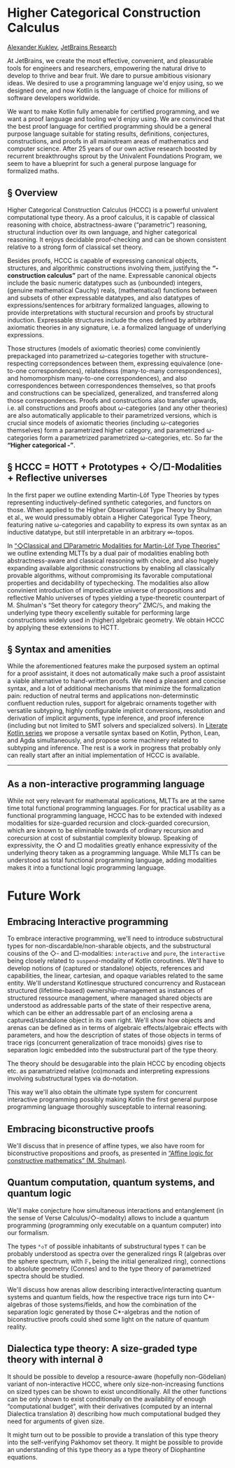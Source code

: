 Higher Categorical Construction Calculus
========================================

[author]: mailto:a@kuklev.com "Alexander Kuklev, JetBrains Research"
[Alexander Kuklev](mailto:a@kuklev.com), [JetBrains Research](https://research.jetbrains.org/researchers/alexander.kuklev/)

At JetBrains, we create the most effective, convenient, and pleasurable tools for engineers and researchers, empowering the natural drive to develop to thrive and bear fruit. We dare to pursue ambitious visionary ideas. We desired to use a programming language we'd enjoy using, so we designed one, and now Kotlin is the language of choice for millions of software developers worldwide.

We want to make Kotlin fully amenable for certified programming, and we want a proof language and tooling we'd enjoy using. We are convinced that the best proof language for certified programming should be a general purpose language suitable for stating results, definitions, conjectures, constructions, and proofs in all mainstream areas of mathematics and computer science. After 25 years of our own active research boosted by recurrent breakthroughs sprout by the Univalent Foundations Program, we seem to have a blueprint for such a general purpose language for formalized maths.

§ Overview
----------

Higher Categorical Construction Calculus (HCCC) is a powerful univalent computational type theory. As a proof calculus, it is capable of classical reasoning with choice, abstractness-aware (“parametric”) reasoning, structural induction over its own language, and higher categorical reasoning. It enjoys decidable proof-checking and can be shown consistent relative to a strong form of classical set theory.

Besides proofs, HCCC is capable of expressing canonical objects, structures, and algorithmic constructions involving them, justifying the **“- construction calculus”** part of the name. Expressable canonical objects include the basic numeric datatypes such as (unbounded) integers, (genuine mathematical Cauchy) reals, (mathematical) functions between and subsets of other expressable datatypes, and also datatypes of expressions/sentences for arbitrary formalized languages, allowing to provide interpretations with stuctural recursion and proofs by structural induction. Expressable structures include the ones defined by arbitrary axiomatic theories in any signature, i.e. a formalized language of underlying expressions. 

Those structures (models of axiomatic theories) come conviniently prepackaged into parametrized ω-categories together with structure-respecting correpsondences between them, expressing equivalence (one-to-one correspondences), relatedness (many-to-many correspondences), and homomorphism  many-to-one correspondences), and also correspondences between correspondences themselves, so that proofs and constructions can be specialized, generalized, and transferred along those correspondences. Proofs and constructions also transfer upwards, i.e. all constructions and proofs about ω-categories (and any other theories) are also automatically applicable to their parametrized versions, which is crucial since models of axiomatic theories (including ω-categories themselves) form a parametrized higher category, and parametrized ω-categories form a parametrized parametrized ω-categories, etc. So far the **“Higher categorical -”**.

§ HCCC = HOTT + Prototypes + ◇/□-Modalities + Reflective universes
------------------------------------------------------------------

In the first paper we outline extending Martin-Löf Type Theories by types representing 
inductively-defined synthetic categories, and functors on those. When applied to the Higher
Observational Type Theory by Shulman et al., we would pressumably obtain a Higher Categorical
Type Theory, featuring native ω-categories and capability to express its own syntax as an
inductive datatype, but still interpretable in an arbitrary ∞-topos.

In [“◇Classical and □Parametric Modalities for Martin-Löf Type Theories”](modalities.md) we
outline extending MLTTs by a dual pair of modalities enabling both abstractness-aware and
classical reasoning with choice, and also hugely expanding available algorithmic constructions
by enabling all classically provable algorithms, without compromising its favorable computational 
properties and decidability of typechecking. The modalities also allow convinient introduction
of impredicative universe of propositions and reflective Mahlo universes of types yielding a
type-theoretic counterpart of M. Shulman's “Set theory for category theory” ZMC/𝕊, and making the
underlying type theory excellently suitable for performing large constructions widely used in
(higher) algebraic geometry. We obtain HCCC by applying these extensions to HCTT.

§ Syntax and amenities
----------------------

While the aforementioned features make the purposed system an optimal for a proof assistaint,
it does not automatically make such a proof assistaint a viable alternative to hand-written proofs.
We need a pleasent and concise syntax, and a lot of additional mechanisms that minimize the formalization
pain: reduction of neutral terms and applications non-determinstic confluent reduction rules, support for
algebraic ornaments together with versatile subtyping, highly configurable implicit conversions, resolution
and derivation of implicit arguments, type inference, and proof inference (including but not limited to SMT
solvers and specialized solvers). In [Literate Kotlin series](litkot.md) we propose a versatile syntax based
on Kotlin, Python, Lean, and Agda simultaneously, and propose some machinery related to subtyping
and inference. The rest is a work in progress that probably only can really start after an initial
implementation of HCCC is available.

* * *

## As a non-interactive programming language

While not very relevant for mathematal applications, MLTTs are at the same time total functional
programming languages. For for practical usability as a functional programming language, HCCC has
to be extended with indexed modalities for size-guarded recursion and clock-guarded corecursion,
which are known to be eliminable towards of ordinary recursion and corecursion at cost of substantial
complexity blowup. Speaking of expressivity, the ◇ and □ modalities greatly enhance expressivity of
the underlying theory taken as a programming language. While MLTTs can be understood as total functional
programming language, adding modalities makes it into a functional logic programming language.

# Future Work

## Embracing Interactive programming

To embrace interactive programming, we'll need to introduce substructural types for
non-discardable/non-sharable objects, and the substructural cousins of the ◇- and □-modalities:
`interactive` and `pure`, the `interactive` being closely related to `suspend`-modality of Kotlin
coroutines. We'll have to develop notions of (captured or standalone) objects, references and capabilities,
the linear, cartesian, and opaque variables related to the same entity. We'll understand Kotlinesque
structured concurrency and Rustacean structured (lifetime-based) ownership-management as instances
of structured ressource management, where managed shared objects are understood as addressable parts
of the state of their respective arena, which can be either an addressable part of an enclosing arena
a captured/standalone object in its own right. We'll show how objects and arenas can be defined as
in terms of algebraic effects/algebraic effects with parameters, and how the description of states of
those objects in terms of trace rigs (concurrent generalization of trace monoids) gives rise to separation
logic embedded into the substructural part of the type theory.

The theory should be desugarable into the plain HCCC by encoding objects etc. as paramatrized relative
(co)monads and interpreting expressions involving substructural types via do-notation.

This way we'll also obtain the ultimate type system for concurrent interactive programming possibly
making Kotlin the first general purpose programming language thoroughly susceptable to internal reasoning.

## Embracing biconstructive proofs
We'll discuss that in presence of affine types, we also have room for biconstructive propositions and proofs,
as presented in [“Affine logic for constructive mathematics” (M. Shulman)](https://arxiv.org/abs/1805.07518).

## Quantum computation, quantum systems, and quantum logic
We'll make conjecture how simultaneous interactions and entanglement (in the sense of Verse Calculus/◇-modality)
allows to include a quantum programming (programming only executable on a quantum computer) into our formalism.

The types `ᴿ◇T` of possible inhabitants of substructural types `T` can be probably understood as spectra over the
generalized rings R (algebras over the sphere spectrum, with 𝔽₁ being the initial generalized ring), connections
to absolute geometry (Connes) and to the type theory of parametrized spectra should be studied.

We'll discuss how arenas allow describing interactive/interacting quantum systems and quantum fields, how the
respective trace rigs turn into C*-algebras of those systems/fields, and how the combination of the separation
logic generated by those C*-algebras and the notion of biconstructive proofs could shed some light on the
nature of quantum reality.

## Dialectica type theory: A size-graded type theory with internal ∂

It should be possible to develop a resource-aware (hopefully non-Gödelian) variant of non-interactive HCCC,
where only size-non-increasing functions on sized types can be shown to exist unconditionally. All the other
functions can be only shown to exist conditionally on the availability of enough “computational budget”, with
their derivatives (computed by an internal Dialectica translation ∂) describing how much computational budged they
need for arguments of given size.

It might turn out to be possible to provide a translation of this type theory into the self-verifying
Pakhomov set theory. It might be possible to provide an understanding of this type theory as a type theory
of Diophantine equations.

